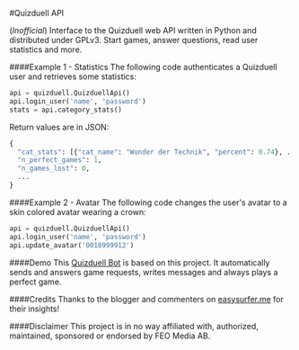 #Quizduell API

(*Inofficial*) Interface to the Quizduell web API written in Python and distributed under GPLv3. Start games, answer questions, read user statistics and more.

####Example 1 - Statistics
The following code authenticates a Quizduell user and retrieves some statistics:
```python
api = quizduell.QuizduellApi()
api.login_user('name', 'password')
stats = api.category_stats()
```
Return values are in JSON:
```python
{
  "cat_stats": [{"cat_name": "Wunder der Technik", "percent": 0.74}, ...],
  "n_perfect_games": 1, 
  "n_games_lost": 0, 
  ...
}
```
####Example 2 - Avatar
The following code changes the user's avatar to a skin colored avatar wearing a crown:
```python
api = quizduell.QuizduellApi()
api.login_user('name', 'password')
api.update_avatar('0010999912')
```
####Demo
This [Quizduell Bot](http://quizduellbot.appspot.com) is based on this project. It automatically sends and answers game requests, writes messages and always plays a perfect game.

####Credits
Thanks to the blogger and commenters on [easysurfer.me](http://easysurfer.me/wordpress/?p=761) for their insights!

####Disclaimer
This project is in no way affiliated with, authorized, maintained, sponsored or endorsed by FEO Media AB.
